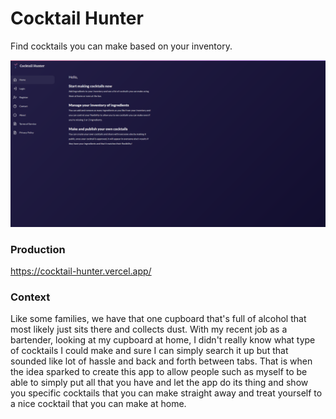 # Cocktail Hunter

Find cocktails you can make based on your inventory.

![Home Preview](./previews/home.png "Home Preview")

### Production

https://cocktail-hunter.vercel.app/

### Context

Like some families, we have that one cupboard that's full of alcohol that most likely just sits there and collects dust. With my recent job as a bartender, looking at my cupboard at home, I didn't really know what type of cocktails I could make and sure I can simply search it up but that sounded like lot of hassle and back and forth between tabs. That is when the idea sparked to create this app to allow people such as myself to be able to simply put all that you have and let the app do its thing and show you specific cocktails that you can make straight away and treat yourself to a nice cocktail that you can make at home.
